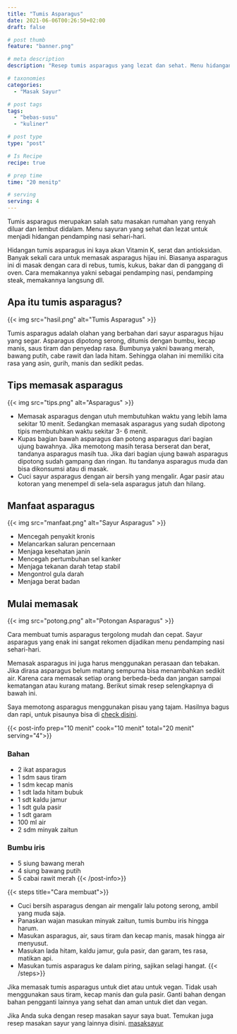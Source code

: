 ```yaml
---
title: "Tumis Asparagus"
date: 2021-06-06T00:26:50+02:00
draft: false

# post thumb
feature: "banner.png"

# meta description
description: "Resep tumis asparagus yang lezat dan sehat. Menu hidangan yang sangat rekomen untuk menjadi pendamping nasi setiap hari."

# taxonomies
categories:
  - "Masak Sayur"

# post tags
tags:
  - "bebas-susu"
  - "kuliner"

# post type
type: "post"

# Is Recipe
recipe: true

# prep time
time: "20 menitp"

# serving
serving: 4
---
```

Tumis asparagus merupakan salah satu masakan rumahan yang renyah diluar dan lembut didalam. Menu sayuran yang sehat dan lezat untuk menjadi hidangan pendamping nasi sehari-hari.

Hidangan tumis asparagus ini kaya akan Vitamin K, serat dan antioksidan. Banyak sekali cara untuk memasak asparagus hijau ini. Biasanya asparagus ini di masak dengan cara di rebus, tumis, kukus, bakar dan di panggang di oven. Cara memakannya yakni sebagai pendamping nasi, pendamping steak, memakannya langsung dll.

## Apa itu tumis asparagus?

{{< img src="hasil.png" alt="Tumis Asparagus" >}}

Tumis asparagus adalah olahan yang berbahan dari sayur asparagus hijau yang segar. Asparagus dipotong serong, ditumis dengan bumbu, kecap manis, saus tiram dan penyedap rasa. Bumbunya yakni bawang merah, bawang putih, cabe rawit dan lada hitam. Sehingga olahan ini memiliki cita rasa yang asin, gurih, manis dan sedikit pedas.

## Tips memasak asparagus

{{< img src="tips.png" alt="Asparagus" >}}

- Memasak asparagus dengan utuh membutuhkan waktu yang lebih lama sekitar 10 menit. Sedangkan memasak asparagus yang sudah dipotong tipis membutuhkan waktu sekitar 3- 6 menit.
- Kupas bagian bawah asparagus dan potong asparagus dari bagian ujung bawahnya. Jika memotong masih terasa berserat dan berat, tandanya asparagus masih tua. Jika dari bagian ujung bawah asparagus dipotong sudah gampang dan ringan. Itu tandanya asparagus muda dan bisa dikonsumsi atau di masak.
- Cuci sayur asparagus dengan air bersih yang mengalir. Agar pasir atau kotoran yang menempel di sela-sela asparagus jatuh dan hilang.

## Manfaat asparagus

{{< img src="manfaat.png" alt="Sayur Asparagus" >}}

- Mencegah penyakit kronis
- Melancarkan saluran pencernaan
- Menjaga kesehatan janin
- Mencegah pertumbuhan sel kanker
- Menjaga tekanan darah tetap stabil
- Mengontrol gula darah
- Menjaga berat badan

## Mulai memasak

{{< img src="potong.png" alt="Potongan Asparagus" >}}

Cara membuat tumis asparagus tergolong mudah dan cepat. Sayur asparagus yang enak ini sangat rekomen dijadikan menu pendamping nasi sehari-hari.

Memasak asparagus ini juga harus menggunakan perasaan dan tebakan. Jika dirasa asparagus belum matang sempurna bisa menambahkan sedikit air. Karena cara memasak setiap orang berbeda-beda dan jangan sampai kematangan atau kurang matang. Berikut simak resep selengkapnya di bawah ini.

Saya memotong asparagus menggunakan pisau yang tajam. Hasilnya bagus dan rapi, untuk pisaunya bisa di [check disini](https://s.click.aliexpress.com/e/_ABJJqr).

{{< post-info prep="10 menit" cook="10 menit" total="20 menit" serving="4">}}

### Bahan

-   2 ikat asparagus
-   1 sdm saus tiram
-   1 sdm kecap manis
-   1 sdt lada hitam bubuk
-   1 sdt kaldu jamur
-   1 sdt gula pasir
-   1 sdt garam
-   100 ml air
-   2 sdm minyak zaitun

### Bumbu iris

-   5 siung bawang merah
-   4 siung bawang putih
-   5 cabai rawit merah
{{< /post-info>}}

{{< steps title="Cara membuat">}}
-   Cuci bersih asparagus dengan air mengalir lalu potong serong, ambil yang muda saja.
-   Panaskan wajan masukan minyak zaitun, tumis bumbu iris hingga harum.
-   Masukan asparagus, air, saus tiram dan kecap manis, masak hingga air menyusut.
-   Masukan lada hitam, kaldu jamur, gula pasir, dan garam, tes rasa, matikan api.
-   Masukan tumis asparagus ke dalam piring, sajikan selagi hangat.
{{< /steps>}}

 Jika memasak tumis asparagus untuk diet atau untuk vegan. Tidak usah menggunakan saus tiram, kecap manis dan gula pasir. Ganti bahan dengan bahan pengganti lainnya yang sehat dan aman untuk diet dan vegan.
 
 Jika Anda suka dengan resep masakan sayur saya buat. Temukan juga resep masakan sayur yang lainnya disini. [masaksayur](/categories/masak-sayur/)
